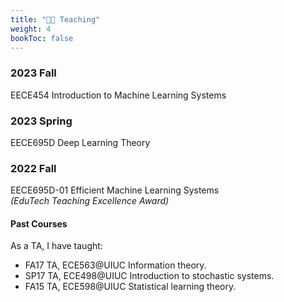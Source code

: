 ```yaml
---
title: "👨‍🏫 Teaching"
weight: 4
bookToc: false
---
```


### **2023 Fall**
EECE454 Introduction to Machine Learning Systems

### **2023 Spring**
EECE695D Deep Learning Theory

### **2022 Fall**
EECE695D-01 Efficient Machine Learning Systems  
_(EduTech Teaching Excellence Award)_  


#### Past Courses
As a TA, I have taught:
- FA17 TA, ECE563@UIUC Information theory.
- SP17 TA, ECE498@UIUC Introduction to stochastic systems.
- FA15 TA, ECE598@UIUC Statistical learning theory.